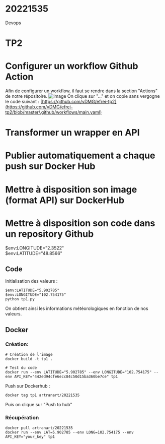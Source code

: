 # 20221535
Devops

# TP2
# Configurer un workflow Github Action
Afin de configurer un workflow, il faut se rendre dans la section "Actions" de notre répositoire.
![image](https://github.com/efrei-ADDA84/20221535/assets/120374187/3a229046-281d-490c-8fcd-c6d4c10c5e03)
On clique sur "..." et on copie sans vergogne le code suivant : [https://github.com/vDMG/efrei-tp2](https://github.com/vDMG/efrei-tp2/blob/master/.github/workflows/main.yaml)
# Transformer un wrapper en API
# Publier automatiquement a chaque push sur Docker Hub
# Mettre à disposition son image (format API) sur DockerHub
# Mettre à disposition son code dans un repository Github
$env:LONGITUDE="2.3522"                      
$env:LATITUDE="48.8566" 
## Code
Initialisation des valeurs :
```
$env:LATITUDE="5.902785" 
$env:LONGITUDE="102.754175"                      
python tp1.py
```
On obtient ainsi les informations météorologiques en fonction de nos valeurs.

## Docker
### Création:
```
# Création de l'image
docker build -t tp1 .

# Test du code
docker run --env LATITUDE="5.902785" --env LONGITUDE="102.754175" --env API_KEY="442ed94cfe6ecc84c50d15ba360be7ce" tp1
```

Push sur Dockerhub :
```
docker tag tp1 artranart/20221535
```
Puis on clique sur "Push to hub"

### Récupération
```
docker pull artranart/20221535
docker run --env LAT=5.902785 --env LONG=102.754175 --env API_KEY="your_key" tp1
```
